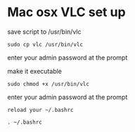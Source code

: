 # Mac osx VLC set up

save script to  /usr/bin/vlc

	sudo cp vlc /usr/bin/vlc

enter your admin password at the prompt

make it executable

	sudo chmod +x /usr/bin/vlc

enter your admin password at the prompt

	reload your ~/.bashrc

	. ~/.bashrc

